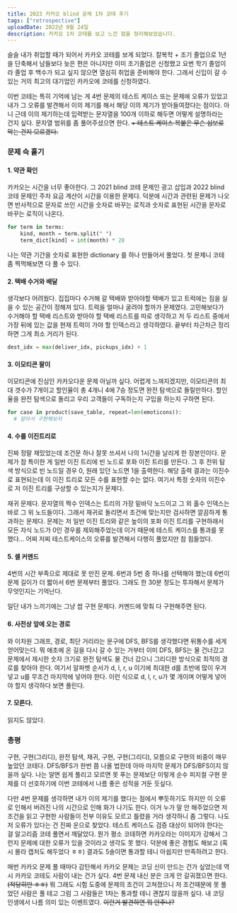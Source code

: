 ```yaml
---
title: 2023 카카오 blind 공채 1차 코테 후기
tags: ["retrospective"]
uploadDate: 2022년 9월 24일
description: 카카오 1차 코테를 보고 느낀 점을 정리해보았습니다.
---
```


  슬슬 내가 취업할 때가 되어서 카카오 코테를 보게 되었다. 칼복학 + 조기 졸업으로 1년을 단축해서 남들보다 늦은 편은 아니지만 이미 조기졸업은 신청했고 요번 학기 졸업이라 졸업 후 백수가 되고 싶지 않으면 열심히 취업을 준비해야 한다. 그래서 신입이 갈 수 있는 거의 최고의 대기업인 카카오에 코테를 신청하였다.

  이번 코테는 특히 기억에 남는 게 4번 문제의 테스트 케이스 또는 문제에 오류가 있었고 내가 그 오류를 발견해서 이의 제기를 해서 해당 이의 제기가 받아들여졌다는 점이다. 아니 근데 이의 제기하는데 입력받는 문자열을 100개 이하로 해두면 어떻게 설명하라는 건지 싶다. 문자열 범위를 좀 풀어주셨으면 한다. ~~+ 테스트 케이스 복붙은 무슨 심보로 막는 건지 모르겠다.~~



### 문제 슥 훝기

#### 1. 약관 확인

카카오는 시간을 너무 좋아한다. 그 2021 blind 코테 문제인 광고 삽입과 2022 blind 코테 문제인 주차 요금 계산이 시간을 이용한 문제다. 덕분에 시간과 관련된 문제가 나오면 반사적으로 문자로 쓰인 시간을 숫자로 바꾸는 로직과 숫자로 표현된 시간을 문자로 바꾸는 로직이 나온다. 

```python
for term in terms:
    kind, month = term.split(" ")
    term_dict[kind] = int(month) * 28
```

나는 약관 기간을 숫자로 표현한 dictionary 를 하나 만들어서 풀었다. 첫 문제니 코테 좀 찍먹해보면 다 풀 수 있다.



#### 2. 택배 수거와 배달

생각보다 어려웠다. 집집마다 수거해 갈 택배와 받아야할 택배가 있고 트럭에는 짐을 실을 수 있는 공간이 정해져 있다. 트럭을 얼마나 굴려야 할까가 문제였다. 고민해보다가 수거해야 할 택배 리스트와 받아야 할 택배 리스트를 따로 생각하고 저 두 리스트 중에서 가장 뒤에 있는 값을 현재 트럭이 가야 할 인덱스라고 생각하였다. 끝부터 차근차근 정리하면 그게 최소 거리가 된다.

```python
dest_idx = max(deliver_idx, pickups_idx) + 1
```



#### 3. 이모티콘 팔이

이모티콘에 진심인 카카오다운 문제 아닐까 싶다. 어렵게 느껴지겠지만, 이모티콘의 최대 갯수가 7개이고 할인율이 총 4개니 4에 7승 정도면 완전 탐색으로 돌릴만하다. 할인율을 완전 탐색으로 돌리고 우리 고객들이 구독하는지 구입을 하는지 구하면 된다.

```python
for case in product(save_table, repeat=len(emoticons)):
  # 알아서 구현해보자
```



#### 4. 수를 이진트리로

진짜 정말 재밌었는데 조건문 하나 잘못 쓰셔서 나의 1시간을 날리게 한 장본인이다. 문제가 참 특이한 게 일반 이진 트리에 빈 노드로 포화 이진 트리를 만든다. 그 후 전위 탐색 방식으로 빈 노드일 경우 0, 원래 있던 노드면 1을 출력한다. 해당 출력 결과는 이진수로 표현되는데 이 이진 트리로 모든 수를 표현할 수는 없다.  여기서 특정 숫자의 이진수로 저 이진 트리를 구상할 수 있는지가 문제다. 

재귀 문제다. 문자열의 짝수 인덱스는 트리의 가장 밑바닥 노드이고 그 외 홀수 인덱스는 바로 그 위 노드들이다. 그래서 재귀로 돌리면서 조건에 맞는지만 검사하면 깔끔하게 통과하는 문제다. 문제는 저 일반 이진 트리와 같은 높이의 포화 이진 트리를 구현하래서 모든 자식 노드가 0인 경우를 제외해주었는데 이거 때문에 테스트 케이스를 통과를 못 했다... 어찌 저찌 테스트케이스의 오류를 발견해서 다행히 풀었지만 참 힘들었다.



#### 5. 셀 커멘드

4번의 시간 부족으로 제대로 못 만진 문제. 6번과 5번 중 하나를 선택해야 했는데 6번이 문제 길이가 더 짧아서 6번 문제부터 풀었다. 그래도 한 30분 정도는 투자해서 문제가 무엇인지는 기억난다.

일단 내가 느끼기에는 그냥 쌉 구현 문제다. 커멘드에 맞춰 다 구현해주면 된다.



####  6. 사전상 앞에 오는 경로

와 이차원 그래프, 경로, 최단 거리라는 문구에 DFS, BFS를 생각했다면 뒤통수를 세게 얻어맞는다. 뭐 애초에 온 길을 다시 갈 수 있는 거부터 이미 DFS, BFS는 물 건너갔고 문제에서 제시한 숫자 크기로 완전 탐색도 물 건너 갔으니 그리디한 방식으로 최적의 경로를 찾아야 한다. 여기서 알파벳 순서가 d, l, r, u 이기에 최대한 d를 초반에 많이 우겨넣고 u를 무조건 마지막에 넣어야 한다. 이런 식으로 d, l, r, u가 몇 개이며 어떻게 넣어야 할지 생각하다 보면 풀린다.



#### 7. 모른다.

읽지도 않았다. 



### 총평

구현, 구현(그리디), 완전 탐색, 재귀, 구현, 구현(그리디), 모름으로 구현의 비중이 매우 높았던 코테다. DFS/BFS가 한번 쯤 나올 법한데 아마 마지막 문제가 DFS/BFS이지 않을까 싶다. 나는 알면 쉽게 풀리고 모르면 못 푸는 문제보단 이렇게 순수 피지컬 구현 문제를 더 선호하기에 이번 코테에서 나름 좋은 성적을 거둔 듯싶다.

다만 4번 문제를 생각하면 내가 이의 제기를 했다는 점에서 뿌듯하기도 하지만 이 오류로 인해서 버려진 나의 시간으로 인해 화가 나기도 한다. 이거 누가 말 안 해주었으면 저 조건을 읽고 구현한 사람들이 전부 이유도 모르고 틀렸을 거라 생각하니 좀 그렇다. 나도 저 오류가 있다는 건 진짜 운으로 찾았다. 테스트 케이스도 검증 대상이 되어야 한다는 걸 알고리즘 코테 풀면서 깨달았다. 뭔가 평소 코테하면 카카오라는 이미지가 강해서 그런지 문제에 대한 오류가 있을 것이라고 생각도 못 했다. 덕분에 좋은 경험도 해보고 (혹시 몰라 캡처도 해두었다 ㅎㅎ) 결과도 5솔이면 통과할 테니 아쉽지만 만족하려고 한다. 

매번 카카오 문제 풀 때마다 감탄해서 카카오 문제는 코딩 신이 만드는 건가 싶었는데 역시 카카오 코테도 사람이 내는 건가 싶다. 4번 문제 내신 분은 크게 안 갈궈졌으면 한다. ~~(적당히만 ㅎㅎ)~~ 뭐 그래도 시험 도중에 문제의 조건이 고쳐졌으니 저 조건때문에 못 풀었던 사람은 풀 테고 그럼 그 사람들은 1차는 통과할 테니 괜찮지 않을까 싶다. 내 코딩 인생에서 나름 의미 있는 이벤트였다. ~~이런거 발견하면 뭐 안주나?~~